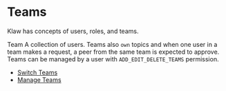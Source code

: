 # Teams

Klaw has concepts of users, roles, and teams.

Team A collection of users. Teams also `own` topics and when one user
in a team makes a request, a peer from the same team is expected to
approve. Teams can be managed by a user with `ADD_EDIT_DELETE_TEAMS`
permission.

- [Switch Teams](switch-teams.md)
- [Manage Teams](manage-teams.md)
